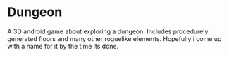 Dungeon
=======

A 3D android game about exploring a dungeon. Includes procedurely generated floors and many other roguelike elements. Hopefully i come up with a name for it by the time its done.
